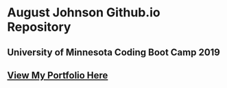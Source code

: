 # August Johnson Github.io Repository

## University of Minnesota Coding Boot Camp 2019

## <a href="https://august-johnson.github.io/">View My Portfolio Here</a>
